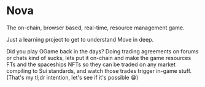 # Nova

The on-chain, browser based, real-time, resource management game.

Just a learning project to get to understand Move in deep.

Did you play OGame back in the days? Doing trading agreements on forums or
chats kind of sucks, lets put it on-chain and make the game resources FTs and the spaceships
NFTs so they can be traded on any market compiling to Sui standards, and watch those
trades trigger in-game stuff. (That's my tl;dr intention, let's see if it's possible 😁)
